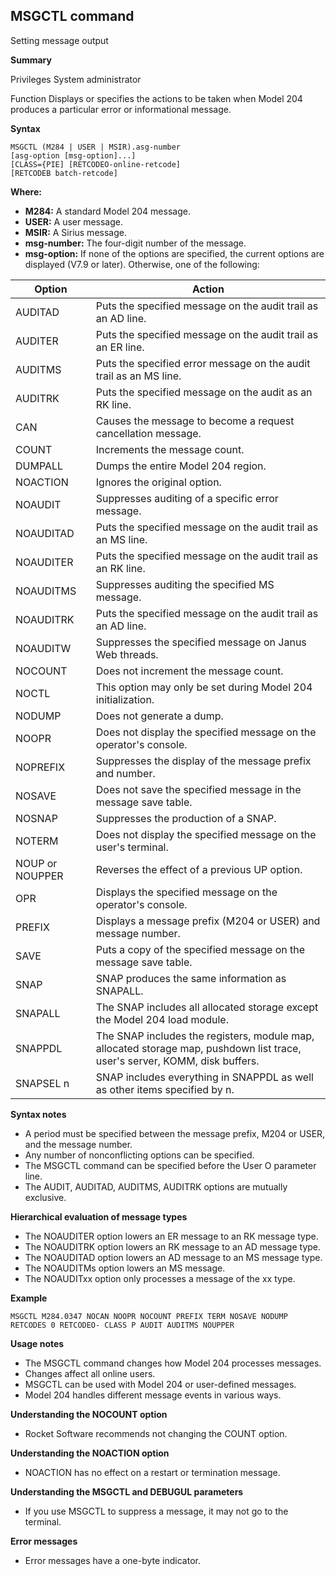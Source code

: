 ## MSGCTL command

Setting message output

**Summary**

Privileges
System administrator

Function
Displays or specifies the actions to be taken when Model 204 produces a particular error or informational message.

**Syntax**

```
MSGCTL (M284 | USER | MSIR).asg-number
[asg-option [msg-option]...]
[CLASS={PIE] [RETCODEO-online-retcode]
[RETCODEB batch-retcode]
```

**Where:**

* **M284:** A standard Model 204 message.
* **USER:** A user message.
* **MSIR:** A Sirius message.
* **msg-number:** The four-digit number of the message.
* **msg-option:** If none of the options are specified, the current options are displayed (V7.9 or later). Otherwise, one of the following:

| Option | Action |
|---|---|
| AUDITAD | Puts the specified message on the audit trail as an AD line. |
| AUDITER | Puts the specified message on the audit trail as an ER line. |
| AUDITMS | Puts the specified error message on the audit trail as an MS line. |
| AUDITRK | Puts the specified message on the audit as an RK line. |
| CAN | Causes the message to become a request cancellation message. |
| COUNT | Increments the message count. |
| DUMPALL | Dumps the entire Model 204 region. |
| NOACTION | Ignores the original option. |
| NOAUDIT | Suppresses auditing of a specific error message. |
| NOAUDITAD | Puts the specified message on the audit trail as an MS line. |
| NOAUDITER | Puts the specified message on the audit trail as an RK line. |
| NOAUDITMS | Suppresses auditing the specified MS message. |
| NOAUDITRK | Puts the specified message on the audit trail as an AD line. |
| NOAUDITW | Suppresses the specified message on Janus Web threads. |
| NOCOUNT | Does not increment the message count. |
| NOCTL | This option may only be set during Model 204 initialization. |
| NODUMP | Does not generate a dump. |
| NOOPR | Does not display the specified message on the operator's console. |
| NOPREFIX | Suppresses the display of the message prefix and number. |
| NOSAVE | Does not save the specified message in the message save table. |
| NOSNAP | Suppresses the production of a SNAP. |
| NOTERM | Does not display the specified message on the user's terminal. |
| NOUP or NOUPPER | Reverses the effect of a previous UP option. |
| OPR | Displays the specified message on the operator's console. |
| PREFIX | Displays a message prefix (M204 or USER) and message number. |
| SAVE | Puts a copy of the specified message on the message save table. |
| SNAP | SNAP produces the same information as SNAPALL. |
| SNAPALL | The SNAP includes all allocated storage except the Model 204 load module. |
| SNAPPDL | The SNAP includes the registers, module map, allocated storage map, pushdown list trace, user's server, KOMM, disk buffers. |
| SNAPSEL n | SNAP includes everything in SNAPPDL as well as other items specified by n. |


**Syntax notes**

* A period must be specified between the message prefix, M204 or USER, and the message number.
* Any number of nonconflicting options can be specified.
* The MSGCTL command can be specified before the User O parameter line.
* The AUDIT, AUDITAD, AUDITMS, AUDITRK options are mutually exclusive.

**Hierarchical evaluation of message types**

* The NOAUDITER option lowers an ER message to an RK message type.
* The NOAUDITRK option lowers an RK message to an AD message type.
* The NOAUDITAD option lowers an AD message to an MS message type.
* The NOAUDITMs option lowers an MS message.
* The NOAUDITxx option only processes a message of the xx type.

**Example**

```
MSGCTL M284.0347 NOCAN NOOPR NOCOUNT PREFIX TERM NOSAVE NODUMP RETCODES 0 RETCODEO- CLASS P AUDIT AUDITMS NOUPPER
```

**Usage notes**

* The MSGCTL command changes how Model 204 processes messages.
* Changes affect all online users.
* MSGCTL can be used with Model 204 or user-defined messages.
* Model 204 handles different message events in various ways.

**Understanding the NOCOUNT option**

* Rocket Software recommends not changing the COUNT option.

**Understanding the NOACTION option**

* NOACTION has no effect on a restart or termination message.

**Understanding the MSGCTL and DEBUGUL parameters**

* If you use MSGCTL to suppress a message, it may not go to the terminal.

**Error messages**

* Error messages have a one-byte indicator.


